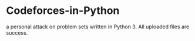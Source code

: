 # Codeforces-in-Python
a personal attack on problem sets written in Python 3. All uploaded files are success.
